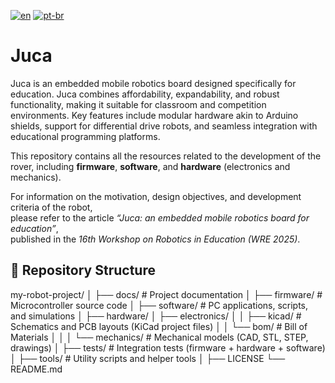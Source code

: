 [![en](https://img.shields.io/badge/lang-en-red.svg)](/README.md)
[![pt-br](https://img.shields.io/badge/lang-pt--br-green.svg)](/README.pt-br.md)

# Juca

Juca is an embedded mobile robotics board designed specifically for education. Juca combines affordability, expandability, and robust functionality, making it suitable for classroom and competition environments. Key features include modular hardware akin to Arduino shields, support for differential drive robots, and seamless integration with educational programming platforms.

This repository contains all the resources related to the development of the rover, 
including **firmware**, **software**, and **hardware** (electronics and mechanics). 

For information on the motivation, design objectives, and development criteria of the robot,  
please refer to the article *“Juca: an embedded mobile robotics board for education”*,  
published in the *16th Workshop on Robotics in Education (WRE 2025)*.

## 📂 Repository Structure

my-robot-project/
│
├── docs/ # Project documentation
│
├── firmware/ # Microcontroller source code
│
├── software/ # PC applications, scripts, and simulations
│
├── hardware/
│ ├── electronics/
│ │ ├── kicad/ # Schematics and PCB layouts (KiCad project files)
│ │ └── bom/ # Bill of Materials
│ │
│ └── mechanics/ # Mechanical models (CAD, STL, STEP, drawings)
│
├── tests/ # Integration tests (firmware + hardware + software)
│
├── tools/ # Utility scripts and helper tools
│
├── LICENSE
└── README.md